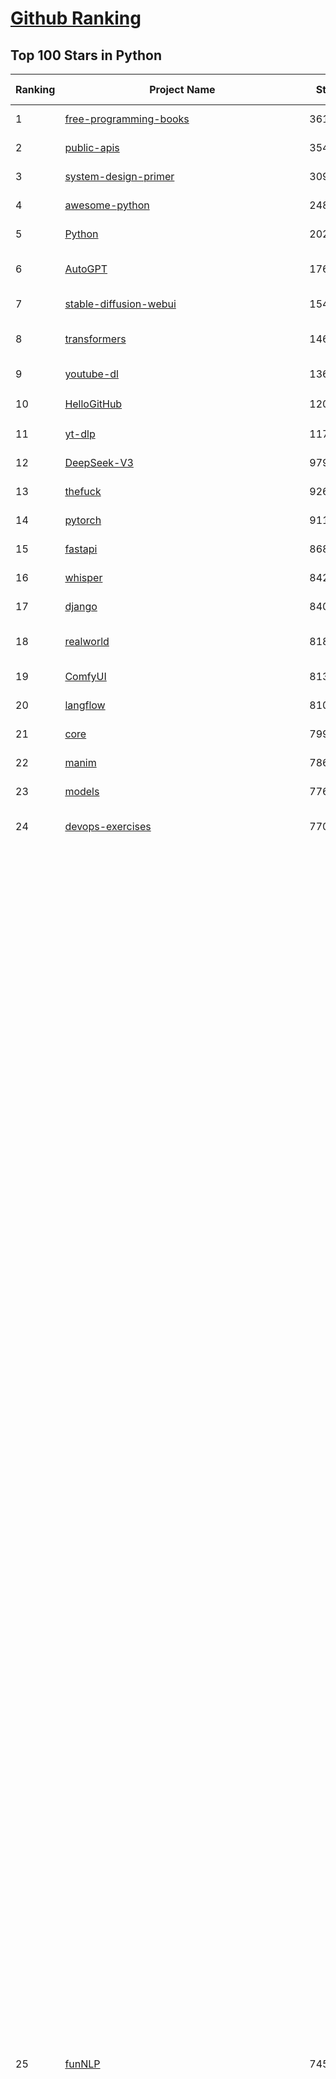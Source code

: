 [Github Ranking](../README.md)
==========

## Top 100 Stars in Python

| Ranking | Project Name | Stars | Forks | Language | Open Issues | Description | Last Commit |
| ------- | ------------ | ----- | ----- | -------- | ----------- | ----------- | ----------- |
| 1 | [free-programming-books](https://github.com/EbookFoundation/free-programming-books) | 361891 | 63669 | Python | 30 | :books: Freely available programming books | 2025-06-28T02:59:36Z |
| 2 | [public-apis](https://github.com/public-apis/public-apis) | 354501 | 37184 | Python | 4 | A collective list of free APIs | 2025-05-20T15:56:34Z |
| 3 | [system-design-primer](https://github.com/donnemartin/system-design-primer) | 309513 | 50959 | Python | 243 | Learn how to design large-scale systems. Prep for the system design interview.  Includes Anki flashcards. | 2025-05-21T11:13:33Z |
| 4 | [awesome-python](https://github.com/vinta/awesome-python) | 248720 | 25900 | Python | 0 | An opinionated list of awesome Python frameworks, libraries, software and resources. | 2024-08-11T17:10:18Z |
| 5 | [Python](https://github.com/TheAlgorithms/Python) | 202395 | 46977 | Python | 70 | All Algorithms implemented in Python | 2025-06-30T17:50:38Z |
| 6 | [AutoGPT](https://github.com/Significant-Gravitas/AutoGPT) | 176584 | 45843 | Python | 141 | AutoGPT is the vision of accessible AI for everyone, to use and to build on. Our mission is to provide the tools, so that you can focus on what matters. | 2025-07-03T00:00:17Z |
| 7 | [stable-diffusion-webui](https://github.com/AUTOMATIC1111/stable-diffusion-webui) | 154095 | 28626 | Python | 2354 | Stable Diffusion web UI | 2025-05-03T06:17:03Z |
| 8 | [transformers](https://github.com/huggingface/transformers) | 146354 | 29503 | Python | 1071 | 🤗 Transformers: the model-definition framework for state-of-the-art machine learning models in text, vision, audio, and multimodal models, for both inference and training.  | 2025-07-02T21:41:14Z |
| 9 | [youtube-dl](https://github.com/ytdl-org/youtube-dl) | 136319 | 10386 | Python | 3643 | Command-line program to download videos from YouTube.com and other video sites | 2025-05-04T11:53:05Z |
| 10 | [HelloGitHub](https://github.com/521xueweihan/HelloGitHub) | 120133 | 10509 | Python | 199 | :octocat: 分享 GitHub 上有趣、入门级的开源项目。Share interesting, entry-level open source projects on GitHub. | 2025-06-27T04:22:51Z |
| 11 | [yt-dlp](https://github.com/yt-dlp/yt-dlp) | 117472 | 9287 | Python | 1558 | A feature-rich command-line audio/video downloader | 2025-07-02T13:21:07Z |
| 12 | [DeepSeek-V3](https://github.com/deepseek-ai/DeepSeek-V3) | 97966 | 15940 | Python | 42 | None | 2025-06-27T08:46:37Z |
| 13 | [thefuck](https://github.com/nvbn/thefuck) | 92631 | 3719 | Python | 283 | Magnificent app which corrects your previous console command. | 2024-07-19T14:56:13Z |
| 14 | [pytorch](https://github.com/pytorch/pytorch) | 91190 | 24571 | Python | 15273 | Tensors and Dynamic neural networks in Python with strong GPU acceleration | 2025-07-03T04:05:04Z |
| 15 | [fastapi](https://github.com/fastapi/fastapi) | 86841 | 7546 | Python | 49 | FastAPI framework, high performance, easy to learn, fast to code, ready for production | 2025-07-02T19:07:33Z |
| 16 | [whisper](https://github.com/openai/whisper) | 84269 | 10263 | Python | 0 | Robust Speech Recognition via Large-Scale Weak Supervision | 2025-06-26T01:05:52Z |
| 17 | [django](https://github.com/django/django) | 84082 | 32700 | Python | 0 | The Web framework for perfectionists with deadlines. | 2025-07-02T18:57:05Z |
| 18 | [realworld](https://github.com/gothinkster/realworld) | 81807 | 7450 | Python | 42 | "The mother of all demo apps" — Exemplary fullstack Medium.com clone powered by React, Angular, Node, Django, and many more | 2025-07-02T22:47:46Z |
| 19 | [ComfyUI](https://github.com/comfyanonymous/ComfyUI) | 81397 | 9022 | Python | 2390 | The most powerful and modular diffusion model GUI, api and backend with a graph/nodes interface. | 2025-07-03T00:13:43Z |
| 20 | [langflow](https://github.com/langflow-ai/langflow) | 81006 | 6981 | Python | 419 | Langflow is a powerful tool for building and deploying AI-powered agents and workflows. | 2025-07-03T03:43:52Z |
| 21 | [core](https://github.com/home-assistant/core) | 79927 | 34199 | Python | 2546 | :house_with_garden: Open source home automation that puts local control and privacy first. | 2025-07-02T22:32:08Z |
| 22 | [manim](https://github.com/3b1b/manim) | 78637 | 6771 | Python | 445 | Animation engine for explanatory math videos | 2025-06-14T15:50:43Z |
| 23 | [models](https://github.com/tensorflow/models) | 77603 | 45565 | Python | 1075 | Models and examples built with TensorFlow | 2025-06-26T05:06:42Z |
| 24 | [devops-exercises](https://github.com/bregman-arie/devops-exercises) | 77003 | 17287 | Python | 35 | Linux, Jenkins, AWS, SRE, Prometheus, Docker, Python, Ansible, Git, Kubernetes, Terraform, OpenStack, SQL, NoSQL, Azure, GCP, DNS, Elastic, Network, Virtualization. DevOps Interview Questions | 2025-04-24T19:36:05Z |
| 25 | [funNLP](https://github.com/fighting41love/funNLP) | 74514 | 14899 | Python | 33 | 中英文敏感词、语言检测、中外手机/电话归属地/运营商查询、名字推断性别、手机号抽取、身份证抽取、邮箱抽取、中日文人名库、中文缩写库、拆字词典、词汇情感值、停用词、反动词表、暴恐词表、繁简体转换、英文模拟中文发音、汪峰歌词生成器、职业名称词库、同义词库、反义词库、否定词库、汽车品牌词库、汽车零件词库、连续英文切割、各种中文词向量、公司名字大全、古诗词库、IT词库、财经词库、成语词库、地名词库、历史名人词库、诗词词库、医学词库、饮食词库、法律词库、汽车词库、动物词库、中文聊天语料、中文谣言数据、百度中文问答数据集、句子相似度匹配算法集合、bert资源、文本生成&摘要相关工具、cocoNLP信息抽取工具、国内电话号码正则匹配、清华大学XLORE:中英文跨语言百科知识图谱、清华大学人工智能技术系列报告、自然语言生成、NLU太难了系列、自动对联数据及机器人、用户名黑名单列表、罪名法务名词及分类模型、微信公众号语料、cs224n深度学习自然语言处理课程、中文手写汉字识别、中文自然语言处理 语料/数据集、变量命名神器、分词语料库+代码、任务型对话英文数据集、ASR 语音数据集 + 基于深度学习的中文语音识别系统、笑声检测器、Microsoft多语言数字/单位/如日期时间识别包、中华新华字典数据库及api(包括常用歇后语、成语、词语和汉字)、文档图谱自动生成、SpaCy 中文模型、Common Voice语音识别数据集新版、神经网络关系抽取、基于bert的命名实体识别、关键词(Keyphrase)抽取包pke、基于医疗领域知识图谱的问答系统、基于依存句法与语义角色标注的事件三元组抽取、依存句法分析4万句高质量标注数据、cnocr：用来做中文OCR的Python3包、中文人物关系知识图谱项目、中文nlp竞赛项目及代码汇总、中文字符数据、speech-aligner: 从“人声语音”及其“语言文本”产生音素级别时间对齐标注的工具、AmpliGraph: 知识图谱表示学习(Python)库：知识图谱概念链接预测、Scattertext 文本可视化(python)、语言/知识表示工具：BERT & ERNIE、中文对比英文自然语言处理NLP的区别综述、Synonyms中文近义词工具包、HarvestText领域自适应文本挖掘工具（新词发现-情感分析-实体链接等）、word2word：(Python)方便易用的多语言词-词对集：62种语言/3,564个多语言对、语音识别语料生成工具：从具有音频/字幕的在线视频创建自动语音识别(ASR)语料库、构建医疗实体识别的模型（包含词典和语料标注）、单文档非监督的关键词抽取、Kashgari中使用gpt-2语言模型、开源的金融投资数据提取工具、文本自动摘要库TextTeaser: 仅支持英文、人民日报语料处理工具集、一些关于自然语言的基本模型、基于14W歌曲知识库的问答尝试--功能包括歌词接龙and已知歌词找歌曲以及歌曲歌手歌词三角关系的问答、基于Siamese bilstm模型的相似句子判定模型并提供训练数据集和测试数据集、用Transformer编解码模型实现的根据Hacker News文章标题自动生成评论、用BERT进行序列标记和文本分类的模板代码、LitBank：NLP数据集——支持自然语言处理和计算人文学科任务的100部带标记英文小说语料、百度开源的基准信息抽取系统、虚假新闻数据集、Facebook: LAMA语言模型分析，提供Transformer-XL/BERT/ELMo/GPT预训练语言模型的统一访问接口、CommonsenseQA：面向常识的英文QA挑战、中文知识图谱资料、数据及工具、各大公司内部里大牛分享的技术文档 PDF 或者 PPT、自然语言生成SQL语句（英文）、中文NLP数据增强（EDA）工具、英文NLP数据增强工具 、基于医药知识图谱的智能问答系统、京东商品知识图谱、基于mongodb存储的军事领域知识图谱问答项目、基于远监督的中文关系抽取、语音情感分析、中文ULMFiT-情感分析-文本分类-语料及模型、一个拍照做题程序、世界各国大规模人名库、一个利用有趣中文语料库 qingyun 训练出来的中文聊天机器人、中文聊天机器人seqGAN、省市区镇行政区划数据带拼音标注、教育行业新闻语料库包含自动文摘功能、开放了对话机器人-知识图谱-语义理解-自然语言处理工具及数据、中文知识图谱：基于百度百科中文页面-抽取三元组信息-构建中文知识图谱、masr: 中文语音识别-提供预训练模型-高识别率、Python音频数据增广库、中文全词覆盖BERT及两份阅读理解数据、ConvLab：开源多域端到端对话系统平台、中文自然语言处理数据集、基于最新版本rasa搭建的对话系统、基于TensorFlow和BERT的管道式实体及关系抽取、一个小型的证券知识图谱/知识库、复盘所有NLP比赛的TOP方案、OpenCLaP：多领域开源中文预训练语言模型仓库、UER：基于不同语料+编码器+目标任务的中文预训练模型仓库、中文自然语言处理向量合集、基于金融-司法领域(兼有闲聊性质)的聊天机器人、g2pC：基于上下文的汉语读音自动标记模块、Zincbase 知识图谱构建工具包、诗歌质量评价/细粒度情感诗歌语料库、快速转化「中文数字」和「阿拉伯数字」、百度知道问答语料库、基于知识图谱的问答系统、jieba_fast 加速版的jieba、正则表达式教程、中文阅读理解数据集、基于BERT等最新语言模型的抽取式摘要提取、Python利用深度学习进行文本摘要的综合指南、知识图谱深度学习相关资料整理、维基大规模平行文本语料、StanfordNLP 0.2.0：纯Python版自然语言处理包、NeuralNLP-NeuralClassifier：腾讯开源深度学习文本分类工具、端到端的封闭域对话系统、中文命名实体识别：NeuroNER vs. BertNER、新闻事件线索抽取、2019年百度的三元组抽取比赛：“科学空间队”源码、基于依存句法的开放域文本知识三元组抽取和知识库构建、中文的GPT2训练代码、ML-NLP - 机器学习(Machine Learning)NLP面试中常考到的知识点和代码实现、nlp4han:中文自然语言处理工具集(断句/分词/词性标注/组块/句法分析/语义分析/NER/N元语法/HMM/代词消解/情感分析/拼写检查、XLM：Facebook的跨语言预训练语言模型、用基于BERT的微调和特征提取方法来进行知识图谱百度百科人物词条属性抽取、中文自然语言处理相关的开放任务-数据集-当前最佳结果、CoupletAI - 基于CNN+Bi-LSTM+Attention 的自动对对联系统、抽象知识图谱、MiningZhiDaoQACorpus - 580万百度知道问答数据挖掘项目、brat rapid annotation tool: 序列标注工具、大规模中文知识图谱数据：1.4亿实体、数据增强在机器翻译及其他nlp任务中的应用及效果、allennlp阅读理解:支持多种数据和模型、PDF表格数据提取工具 、 Graphbrain：AI开源软件库和科研工具，目的是促进自动意义提取和文本理解以及知识的探索和推断、简历自动筛选系统、基于命名实体识别的简历自动摘要、中文语言理解测评基准，包括代表性的数据集&基准模型&语料库&排行榜、树洞 OCR 文字识别 、从包含表格的扫描图片中识别表格和文字、语声迁移、Python口语自然语言处理工具集(英文)、 similarity：相似度计算工具包，java编写、海量中文预训练ALBERT模型 、Transformers 2.0 、基于大规模音频数据集Audioset的音频增强 、Poplar：网页版自然语言标注工具、图片文字去除，可用于漫画翻译 、186种语言的数字叫法库、Amazon发布基于知识的人-人开放领域对话数据集 、中文文本纠错模块代码、繁简体转换 、 Python实现的多种文本可读性评价指标、类似于人名/地名/组织机构名的命名体识别数据集 、东南大学《知识图谱》研究生课程(资料)、. 英文拼写检查库 、 wwsearch是企业微信后台自研的全文检索引擎、CHAMELEON：深度学习新闻推荐系统元架构 、 8篇论文梳理BERT相关模型进展与反思、DocSearch：免费文档搜索引擎、 LIDA：轻量交互式对话标注工具 、aili - the fastest in-memory index in the East 东半球最快并发索引 、知识图谱车音工作项目、自然语言生成资源大全 、中日韩分词库mecab的Python接口库、中文文本摘要/关键词提取、汉字字符特征提取器 (featurizer)，提取汉字的特征（发音特征、字形特征）用做深度学习的特征、中文生成任务基准测评 、中文缩写数据集、中文任务基准测评 - 代表性的数据集-基准(预训练)模型-语料库-baseline-工具包-排行榜、PySS3：面向可解释AI的SS3文本分类器机器可视化工具 、中文NLP数据集列表、COPE - 格律诗编辑程序、doccano：基于网页的开源协同多语言文本标注工具 、PreNLP：自然语言预处理库、简单的简历解析器，用来从简历中提取关键信息、用于中文闲聊的GPT2模型：GPT2-chitchat、基于检索聊天机器人多轮响应选择相关资源列表(Leaderboards、Datasets、Papers)、(Colab)抽象文本摘要实现集锦(教程 、词语拼音数据、高效模糊搜索工具、NLP数据增广资源集、微软对话机器人框架 、 GitHub Typo Corpus：大规模GitHub多语言拼写错误/语法错误数据集、TextCluster：短文本聚类预处理模块 Short text cluster、面向语音识别的中文文本规范化、BLINK：最先进的实体链接库、BertPunc：基于BERT的最先进标点修复模型、Tokenizer：快速、可定制的文本词条化库、中文语言理解测评基准，包括代表性的数据集、基准(预训练)模型、语料库、排行榜、spaCy 医学文本挖掘与信息提取 、 NLP任务示例项目代码集、 python拼写检查库、chatbot-list - 行业内关于智能客服、聊天机器人的应用和架构、算法分享和介绍、语音质量评价指标(MOSNet, BSSEval, STOI, PESQ, SRMR)、 用138GB语料训练的法文RoBERTa预训练语言模型 、BERT-NER-Pytorch：三种不同模式的BERT中文NER实验、无道词典 - 有道词典的命令行版本，支持英汉互查和在线查询、2019年NLP亮点回顾、 Chinese medical dialogue data 中文医疗对话数据集 、最好的汉字数字(中文数字)-阿拉伯数字转换工具、 基于百科知识库的中文词语多词义/义项获取与特定句子词语语义消歧、awesome-nlp-sentiment-analysis - 情感分析、情绪原因识别、评价对象和评价词抽取、LineFlow：面向所有深度学习框架的NLP数据高效加载器、中文医学NLP公开资源整理 、MedQuAD：(英文)医学问答数据集、将自然语言数字串解析转换为整数和浮点数、Transfer Learning in Natural Language Processing (NLP) 、面向语音识别的中文/英文发音辞典、Tokenizers：注重性能与多功能性的最先进分词器、CLUENER 细粒度命名实体识别 Fine Grained Named Entity Recognition、 基于BERT的中文命名实体识别、中文谣言数据库、NLP数据集/基准任务大列表、nlp相关的一些论文及代码, 包括主题模型、词向量(Word Embedding)、命名实体识别(NER)、文本分类(Text Classificatin)、文本生成(Text Generation)、文本相似性(Text Similarity)计算等，涉及到各种与nlp相关的算法，基于keras和tensorflow 、Python文本挖掘/NLP实战示例、 Blackstone：面向非结构化法律文本的spaCy pipeline和NLP模型通过同义词替换实现文本“变脸” 、中文 预训练 ELECTREA 模型: 基于对抗学习 pretrain Chinese Model 、albert-chinese-ner - 用预训练语言模型ALBERT做中文NER 、基于GPT2的特定主题文本生成/文本增广、开源预训练语言模型合集、多语言句向量包、编码、标记和实现：一种可控高效的文本生成方法、 英文脏话大列表 、attnvis：GPT2、BERT等transformer语言模型注意力交互可视化、CoVoST：Facebook发布的多语种语音-文本翻译语料库，包括11种语言(法语、德语、荷兰语、俄语、西班牙语、意大利语、土耳其语、波斯语、瑞典语、蒙古语和中文)的语音、文字转录及英文译文、Jiagu自然语言处理工具 - 以BiLSTM等模型为基础，提供知识图谱关系抽取 中文分词 词性标注 命名实体识别 情感分析 新词发现 关键词 文本摘要 文本聚类等功能、用unet实现对文档表格的自动检测，表格重建、NLP事件提取文献资源列表 、 金融领域自然语言处理研究资源大列表、CLUEDatasetSearch - 中英文NLP数据集：搜索所有中文NLP数据集，附常用英文NLP数据集 、medical_NER - 中文医学知识图谱命名实体识别 、(哈佛)讲因果推理的免费书、知识图谱相关学习资料/数据集/工具资源大列表、Forte：灵活强大的自然语言处理pipeline工具集 、Python字符串相似性算法库、PyLaia：面向手写文档分析的深度学习工具包、TextFooler：针对文本分类/推理的对抗文本生成模块、Haystack：灵活、强大的可扩展问答(QA)框架、中文关键短语抽取工具 | 2024-05-10T07:38:24Z |
| 26 | [Deep-Live-Cam](https://github.com/hacksider/Deep-Live-Cam) | 71491 | 10224 | Python | 95 | real time face swap and one-click video deepfake with only a single image | 2025-07-02T10:37:16Z |
| 27 | [d2l-zh](https://github.com/d2l-ai/d2l-zh) | 70350 | 11706 | Python | 0 | 《动手学深度学习》：面向中文读者、能运行、可讨论。中英文版被70多个国家的500多所大学用于教学。 | 2024-07-30T09:32:19Z |
| 28 | [screenshot-to-code](https://github.com/abi/screenshot-to-code) | 70293 | 8679 | Python | 101 | Drop in a screenshot and convert it to clean code (HTML/Tailwind/React/Vue) | 2025-06-18T21:32:27Z |
| 29 | [flask](https://github.com/pallets/flask) | 69865 | 16489 | Python | 3 | The Python micro framework for building web applications. | 2025-06-12T20:48:14Z |
| 30 | [gpt_academic](https://github.com/binary-husky/gpt_academic) | 68874 | 8358 | Python | 259 | 为GPT/GLM等LLM大语言模型提供实用化交互接口，特别优化论文阅读/润色/写作体验，模块化设计，支持自定义快捷按钮&函数插件，支持Python和C++等项目剖析&自译解功能，PDF/LaTex论文翻译&总结功能，支持并行问询多种LLM模型，支持chatglm3等本地模型。接入通义千问, deepseekcoder, 讯飞星火, 文心一言, llama2, rwkv, claude2, moss等。 | 2025-06-24T17:35:03Z |
| 31 | [awesome-machine-learning](https://github.com/josephmisiti/awesome-machine-learning) | 68764 | 14986 | Python | 0 | A curated list of awesome Machine Learning frameworks, libraries and software. | 2025-06-25T14:00:11Z |
| 32 | [cpython](https://github.com/python/cpython) | 67719 | 32241 | Python | 7259 | The Python programming language | 2025-07-03T00:59:13Z |
| 33 | [PayloadsAllTheThings](https://github.com/swisskyrepo/PayloadsAllTheThings) | 67240 | 15557 | Python | 0 | A list of useful payloads and bypass for Web Application Security and Pentest/CTF | 2025-07-02T20:24:36Z |
| 34 | [sherlock](https://github.com/sherlock-project/sherlock) | 66422 | 7638 | Python | 98 | Hunt down social media accounts by username across social networks | 2025-05-06T09:55:10Z |
| 35 | [ansible](https://github.com/ansible/ansible) | 65501 | 24039 | Python | 536 | Ansible is a radically simple IT automation platform that makes your applications and systems easier to deploy and maintain. Automate everything from code deployment to network configuration to cloud management, in a language that approaches plain English, using SSH, with no agents to install on remote systems. https://docs.ansible.com. | 2025-07-02T14:27:55Z |
| 36 | [new-pac](https://github.com/Alvin9999/new-pac) | 64672 | 10100 | Python | 425 | 翻墙-科学上网、自由上网、免费科学上网、免费翻墙、fanqiang、油管youtube/视频下载、软件、VPN、一键翻墙浏览器，vps一键搭建翻墙服务器脚本/教程，免费shadowsocks/ss/ssr/v2ray/goflyway账号/节点，翻墙梯子，电脑、手机、iOS、安卓、windows、Mac、Linux、路由器翻墙、科学上网、youtube视频下载、youtube油管镜像/免翻墙网站、美区apple id共享账号、翻墙-科学上网-梯子 | 2025-07-03T03:56:49Z |
| 37 | [browser-use](https://github.com/browser-use/browser-use) | 64544 | 7370 | Python | 448 | 🌐 Make websites accessible for AI agents. Automate tasks online with ease. | 2025-07-02T22:20:06Z |
| 38 | [gpt4free](https://github.com/xtekky/gpt4free) | 64542 | 13662 | Python | 15 | The official gpt4free repository \| various collection of powerful language models \| o4, o3 and deepseek r1, gpt-4.1, gemini 2.5 | 2025-07-01T20:17:16Z |
| 39 | [keras](https://github.com/keras-team/keras) | 63169 | 19585 | Python | 222 | Deep Learning for humans | 2025-07-02T21:48:00Z |
| 40 | [scikit-learn](https://github.com/scikit-learn/scikit-learn) | 62515 | 26008 | Python | 1587 | scikit-learn: machine learning in Python | 2025-07-02T17:30:25Z |
| 41 | [annotated_deep_learning_paper_implementations](https://github.com/labmlai/annotated_deep_learning_paper_implementations) | 61599 | 6228 | Python | 31 | 🧑‍🏫 60+ Implementations/tutorials of deep learning papers with side-by-side notes 📝; including transformers (original, xl, switch, feedback, vit, ...), optimizers (adam, adabelief, sophia, ...), gans(cyclegan, stylegan2, ...), 🎮 reinforcement learning (ppo, dqn), capsnet, distillation, ... 🧠 | 2024-08-24T09:18:59Z |
| 42 | [open-interpreter](https://github.com/OpenInterpreter/open-interpreter) | 59831 | 5095 | Python | 223 | A natural language interface for computers | 2025-04-23T07:18:30Z |
| 43 | [markitdown](https://github.com/microsoft/markitdown) | 59766 | 3120 | Python | 218 | Python tool for converting files and office documents to Markdown. | 2025-06-04T04:09:25Z |
| 44 | [OpenHands](https://github.com/All-Hands-AI/OpenHands) | 59759 | 6978 | Python | 291 | 🙌 OpenHands: Code Less, Make More | 2025-07-03T03:28:02Z |
| 45 | [localstack](https://github.com/localstack/localstack) | 59456 | 4181 | Python | 250 | 💻 A fully functional local AWS cloud stack. Develop and test your cloud & Serverless apps offline | 2025-07-02T21:32:00Z |
| 46 | [ragflow](https://github.com/infiniflow/ragflow) | 58795 | 5823 | Python | 2345 | RAGFlow is an open-source RAG (Retrieval-Augmented Generation) engine based on deep document understanding. | 2025-07-03T01:52:45Z |
| 47 | [llama](https://github.com/meta-llama/llama) | 58450 | 9782 | Python | 437 | Inference code for Llama models | 2025-01-26T21:42:26Z |
| 48 | [scrapy](https://github.com/scrapy/scrapy) | 57417 | 10946 | Python | 456 | Scrapy, a fast high-level web crawling & scraping framework for Python. | 2025-07-02T15:46:09Z |
| 49 | [MetaGPT](https://github.com/FoundationAgents/MetaGPT) | 56932 | 6830 | Python | 18 | 🌟 The Multi-Agent Framework: First AI Software Company, Towards Natural Language Programming | 2025-06-30T11:45:55Z |
| 50 | [private-gpt](https://github.com/zylon-ai/private-gpt) | 56148 | 7533 | Python | 250 | Interact with your documents using the power of GPT, 100% privately, no data leaks | 2024-11-13T19:30:32Z |
| 51 | [you-get](https://github.com/soimort/you-get) | 55794 | 9763 | Python | 0 | :arrow_double_down: Dumb downloader that scrapes the web | 2025-04-27T15:33:25Z |
| 52 | [face_recognition](https://github.com/ageitgey/face_recognition) | 54998 | 13621 | Python | 773 | The world's simplest facial recognition api for Python and the command line | 2024-08-21T06:22:36Z |
| 53 | [Real-Time-Voice-Cloning](https://github.com/CorentinJ/Real-Time-Voice-Cloning) | 54616 | 9021 | Python | 202 | Clone a voice in 5 seconds to generate arbitrary speech in real-time | 2025-05-30T11:41:05Z |
| 54 | [yolov5](https://github.com/ultralytics/yolov5) | 54449 | 17015 | Python | 246 | YOLOv5 🚀 in PyTorch > ONNX > CoreML > TFLite | 2025-06-21T17:28:04Z |
| 55 | [gpt-engineer](https://github.com/AntonOsika/gpt-engineer) | 54406 | 7187 | Python | 24 | CLI platform to experiment with codegen. Precursor to: https://lovable.dev | 2025-05-14T10:15:10Z |
| 56 | [openpilot](https://github.com/commaai/openpilot) | 54247 | 9858 | Python | 129 | openpilot is an operating system for robotics. Currently, it upgrades the driver assistance system on 300+ supported cars. | 2025-07-03T03:56:11Z |
| 57 | [faceswap](https://github.com/deepfakes/faceswap) | 54190 | 13423 | Python | 33 | Deepfakes Software For All | 2025-05-21T16:58:55Z |
| 58 | [LLaMA-Factory](https://github.com/hiyouga/LLaMA-Factory) | 53405 | 6543 | Python | 504 | Unified Efficient Fine-Tuning of 100+ LLMs & VLMs (ACL 2024) | 2025-07-02T14:08:44Z |
| 59 | [requests](https://github.com/psf/requests) | 53001 | 9495 | Python | 196 | A simple, yet elegant, HTTP library. | 2025-06-16T19:10:38Z |
| 60 | [hackingtool](https://github.com/Z4nzu/hackingtool) | 52902 | 5702 | Python | 51 | ALL IN ONE Hacking Tool For Hackers | 2025-03-03T15:17:19Z |
| 61 | [rich](https://github.com/Textualize/rich) | 52660 | 1856 | Python | 200 | Rich is a Python library for rich text and beautiful formatting in the terminal. | 2025-06-24T13:02:12Z |
| 62 | [vllm](https://github.com/vllm-project/vllm) | 51286 | 8461 | Python | 1873 | A high-throughput and memory-efficient inference and serving engine for LLMs | 2025-07-03T03:11:37Z |
| 63 | [PaddleOCR](https://github.com/PaddlePaddle/PaddleOCR) | 51169 | 8383 | Python | 151 | Awesome multilingual OCR and Document Parsing toolkits based on PaddlePaddle (practical ultra lightweight OCR system, support 80+ languages recognition, provide data annotation and synthesis tools, support training and deployment among server, mobile, embedded and IoT devices) | 2025-07-03T04:03:03Z |
| 64 | [grok-1](https://github.com/xai-org/grok-1) | 50297 | 8351 | Python | 0 | Grok open release | 2024-08-30T04:17:25Z |
| 65 | [GPT-SoVITS](https://github.com/RVC-Boss/GPT-SoVITS) | 48328 | 5315 | Python | 835 | 1 min voice data can also be used to train a good TTS model! (few shot voice cloning) | 2025-07-02T14:48:28Z |
| 66 | [professional-programming](https://github.com/charlax/professional-programming) | 47725 | 3794 | Python | 0 | A collection of learning resources for curious software engineers | 2025-06-30T03:09:46Z |
| 67 | [awesome-llm-apps](https://github.com/Shubhamsaboo/awesome-llm-apps) | 47604 | 5464 | Python | 3 | Collection of awesome LLM apps with AI Agents and RAG using OpenAI, Anthropic, Gemini and opensource models. | 2025-07-02T20:52:31Z |
| 68 | [OpenManus](https://github.com/FoundationAgents/OpenManus) | 47517 | 8292 | Python | 425 | No fortress, purely open ground.  OpenManus is Coming. | 2025-06-30T09:59:38Z |
| 69 | [big-list-of-naughty-strings](https://github.com/minimaxir/big-list-of-naughty-strings) | 47246 | 2154 | Python | 69 | The Big List of Naughty Strings is a list of strings which have a high probability of causing issues when used as user-input data. | 2024-04-18T03:26:59Z |
| 70 | [30-Days-Of-Python](https://github.com/Asabeneh/30-Days-Of-Python) | 47209 | 9012 | Python | 57 | 30 days of Python programming challenge is a step-by-step guide to learn the Python programming language in 30 days. This challenge may take more than100 days, follow your own pace.  These videos may help too: https://www.youtube.com/channel/UC7PNRuno1rzYPb1xLa4yktw | 2025-06-04T21:49:56Z |
| 71 | [crawl4ai](https://github.com/unclecode/crawl4ai) | 46998 | 4517 | Python | 172 | 🚀🤖 Crawl4AI: Open-source LLM Friendly Web Crawler & Scraper. Don't be shy, join here: https://discord.gg/jP8KfhDhyN | 2025-07-02T12:07:31Z |
| 72 | [autogen](https://github.com/microsoft/autogen) | 46783 | 7113 | Python | 387 | A programming framework for agentic AI 🤖 PyPi: autogen-agentchat Discord: https://aka.ms/autogen-discord Office Hour: https://aka.ms/autogen-officehour | 2025-07-01T02:41:43Z |
| 73 | [pandas](https://github.com/pandas-dev/pandas) | 45850 | 18642 | Python | 3662 | Flexible and powerful data analysis / manipulation library for Python, providing labeled data structures similar to R data.frame objects, statistical functions, and much more | 2025-07-02T17:08:01Z |
| 74 | [Fooocus](https://github.com/lllyasviel/Fooocus) | 45588 | 7205 | Python | 208 | Focus on prompting and generating | 2025-01-24T10:55:35Z |
| 75 | [text-generation-webui](https://github.com/oobabooga/text-generation-webui) | 44182 | 5683 | Python | 2554 | LLM UI with advanced features, easy setup, and multiple backend support. | 2025-07-01T00:25:46Z |
| 76 | [odoo](https://github.com/odoo/odoo) | 43902 | 28489 | Python | 3220 | Odoo. Open Source Apps To Grow Your Business. | 2025-07-03T03:59:42Z |
| 77 | [llama_index](https://github.com/run-llama/llama_index) | 42783 | 6148 | Python | 224 | LlamaIndex is the leading framework for building LLM-powered agents over your data. | 2025-07-03T03:24:25Z |
| 78 | [ultralytics](https://github.com/ultralytics/ultralytics) | 42632 | 8318 | Python | 287 | Ultralytics YOLO11 🚀 | 2025-07-02T17:29:39Z |
| 79 | [nanoGPT](https://github.com/karpathy/nanoGPT) | 42469 | 7093 | Python | 224 | The simplest, fastest repository for training/finetuning medium-sized GPTs. | 2024-12-09T23:53:04Z |
| 80 | [OpenBB](https://github.com/OpenBB-finance/OpenBB) | 42173 | 3801 | Python | 42 | Investment Research for Everyone, Everywhere. | 2025-06-30T15:35:26Z |
| 81 | [python-patterns](https://github.com/faif/python-patterns) | 41613 | 7020 | Python | 11 | A collection of design patterns/idioms in Python | 2025-05-07T15:49:35Z |
| 82 | [unsloth](https://github.com/unslothai/unsloth) | 41447 | 3299 | Python | 608 | Fine-tuning & Reinforcement Learning for LLMs. 🦥 Train Qwen3, Llama 4, DeepSeek-R1, Gemma 3, TTS 2x faster with 70% less VRAM. | 2025-07-03T01:03:03Z |
| 83 | [stablediffusion](https://github.com/Stability-AI/stablediffusion) | 41261 | 5263 | Python | 248 | High-Resolution Image Synthesis with Latent Diffusion Models | 2025-06-25T14:18:37Z |
| 84 | [sentry](https://github.com/getsentry/sentry) | 41241 | 4378 | Python | 2122 | Developer-first error tracking and performance monitoring | 2025-07-03T02:44:57Z |
| 85 | [diagrams](https://github.com/mingrammer/diagrams) | 41119 | 2644 | Python | 310 | :art: Diagram as Code for prototyping cloud system architectures | 2025-06-18T08:02:44Z |
| 86 | [TTS](https://github.com/coqui-ai/TTS) | 41109 | 5321 | Python | 11 | 🐸💬 - a deep learning toolkit for Text-to-Speech, battle-tested in research and production | 2024-08-16T12:07:14Z |
| 87 | [ChatGLM-6B](https://github.com/THUDM/ChatGLM-6B) | 41081 | 5215 | Python | 558 | ChatGLM-6B: An Open Bilingual Dialogue Language Model \| 开源双语对话语言模型 | 2024-06-27T04:05:25Z |
| 88 | [ailearning](https://github.com/apachecn/ailearning) | 41061 | 11575 | Python | 2 | AiLearning：数据分析+机器学习实战+线性代数+PyTorch+NLTK+TF2 | 2024-11-12T16:21:55Z |
| 89 | [ColossalAI](https://github.com/hpcaitech/ColossalAI) | 41008 | 4521 | Python | 428 | Making large AI models cheaper, faster and more accessible | 2025-07-02T02:58:00Z |
| 90 | [airflow](https://github.com/apache/airflow) | 40829 | 15266 | Python | 1260 | Apache Airflow - A platform to programmatically author, schedule, and monitor workflows | 2025-07-03T02:57:35Z |
| 91 | [black](https://github.com/psf/black) | 40448 | 2599 | Python | 336 | The uncompromising Python code formatter | 2025-06-30T01:55:30Z |
| 92 | [streamlit](https://github.com/streamlit/streamlit) | 40202 | 3545 | Python | 1089 | Streamlit — A faster way to build and share data apps. | 2025-07-03T02:05:20Z |
| 93 | [freqtrade](https://github.com/freqtrade/freqtrade) | 40091 | 7984 | Python | 30 | Free, open source crypto trading bot | 2025-07-03T03:27:11Z |
| 94 | [mitmproxy](https://github.com/mitmproxy/mitmproxy) | 39694 | 4238 | Python | 325 | An interactive TLS-capable intercepting HTTP proxy for penetration testers and software developers. | 2025-07-01T22:42:20Z |
| 95 | [cheat.sh](https://github.com/chubin/cheat.sh) | 39579 | 1827 | Python | 124 | the only cheat sheet you need | 2025-02-01T13:32:00Z |
| 96 | [bert](https://github.com/google-research/bert) | 39287 | 9687 | Python | 791 | TensorFlow code and pre-trained models for BERT | 2024-07-23T23:39:41Z |
| 97 | [DeepSpeed](https://github.com/deepspeedai/DeepSpeed) | 39181 | 4449 | Python | 1070 | DeepSpeed is a deep learning optimization library that makes distributed training and inference easy, efficient, and effective. | 2025-07-01T16:13:44Z |
| 98 | [Deep-Learning-Papers-Reading-Roadmap](https://github.com/floodsung/Deep-Learning-Papers-Reading-Roadmap) | 39104 | 7354 | Python | 52 | Deep Learning papers reading roadmap for anyone who are eager to learn this amazing tech! | 2022-11-27T13:18:32Z |
| 99 | [gradio](https://github.com/gradio-app/gradio) | 38846 | 2962 | Python | 419 | Build and share delightful machine learning apps, all in Python. 🌟 Star to support our work! | 2025-07-02T23:05:25Z |
| 100 | [FastChat](https://github.com/lm-sys/FastChat) | 38804 | 4725 | Python | 831 | An open platform for training, serving, and evaluating large language models. Release repo for Vicuna and Chatbot Arena. | 2025-06-02T15:22:03Z |

